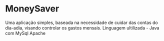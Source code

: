 # MoneySaver
Uma aplicação simples, baseada na necessidade de cuidar das contas do dia-adia, visando controlar os gastos mensais.
Linguagem ultilizada - Java com MySql Apache
